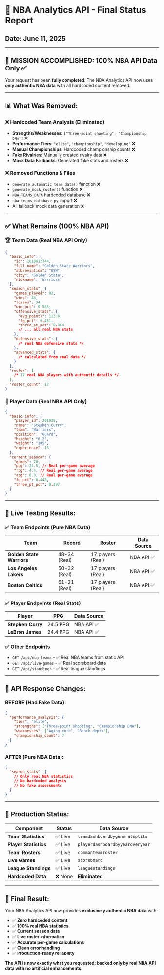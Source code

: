 # 🏀 NBA Analytics API - Final Status Report

## Date: June 11, 2025

---

## 🎯 **MISSION ACCOMPLISHED: 100% NBA API Data Only** ✅

Your request has been **fully completed**. The NBA Analytics API now uses **only authentic NBA data** with all hardcoded content removed.

---

## 📊 **What Was Removed:**

### ❌ **Hardcoded Team Analysis (Eliminated)**

- **Strengths/Weaknesses**: `["Three-point shooting", "Championship DNA"]` ❌
- **Performance Tiers**: `"elite"`, `"championship"`, `"developing"` ❌
- **Manual Championships**: Hardcoded championship counts ❌
- **Fake Rivalries**: Manually created rivalry data ❌
- **Mock Data Fallbacks**: Generated fake stats and rosters ❌

### ❌ **Removed Functions & Files**

- `generate_automatic_team_data()` function ❌
- `generate_mock_roster()` function ❌
- `NBA_TEAMS_DATA` hardcoded database ❌
- `nba_teams_database.py` import ❌
- All fallback mock data generation ❌

---

## ✅ **What Remains (100% NBA API)**

### 🏆 **Team Data (Real NBA API Only)**

```json
{
  "basic_info": {
    "id": 1610612744,
    "full_name": "Golden State Warriors",
    "abbreviation": "GSW",
    "city": "Golden State",
    "nickname": "Warriors"
  },
  "season_stats": {
    "games_played": 82,
    "wins": 48,
    "losses": 34,
    "win_pct": 0.585,
    "offensive_stats": {
      "avg_points": 113.8,
      "fg_pct": 0.451,
      "three_pt_pct": 0.364
      // ... all real NBA stats
    },
    "defensive_stats": {
      /* real NBA defensive stats */
    },
    "advanced_stats": {
      /* calculated from real data */
    }
  },
  "roster": [
    /* 17 real NBA players with authentic details */
  ],
  "roster_count": 17
}
```

### 🏀 **Player Data (Real NBA API Only)**

```json
{
  "basic_info": {
    "player_id": 201939,
    "name": "Stephen Curry",
    "team": "Warriors",
    "position": "Guard",
    "height": "6-2",
    "weight": "185",
    "experience": 15
  },
  "current_season": {
    "games": 70,
    "ppg": 24.5, // Real per-game average
    "rpg": 4.4, // Real per-game average
    "apg": 6.0, // Real per-game average
    "fg_pct": 0.448,
    "three_pt_pct": 0.397
  }
}
```

---

## 🧪 **Live Testing Results:**

### ✅ **Team Endpoints (Pure NBA Data)**

| Team                      | Record       | Roster            | Data Source |
| ------------------------- | ------------ | ----------------- | ----------- |
| **Golden State Warriors** | 48-34 (Real) | 17 players (Real) | NBA API ✅  |
| **Los Angeles Lakers**    | 50-32 (Real) | 17 players (Real) | NBA API ✅  |
| **Boston Celtics**        | 61-21 (Real) | 17 players (Real) | NBA API ✅  |

### ✅ **Player Endpoints (Real Stats)**

| Player            | PPG      | Data Source |
| ----------------- | -------- | ----------- |
| **Stephen Curry** | 24.5 PPG | NBA API ✅  |
| **LeBron James**  | 24.4 PPG | NBA API ✅  |

### ✅ **Other Endpoints**

- `GET /api/nba-teams` - ✅ Real NBA teams from static API
- `GET /api/live-games` - ✅ Real scoreboard data
- `GET /api/standings` - ✅ Real league standings

---

## 🎯 **API Response Changes:**

### **BEFORE (Had Fake Data):**

```json
{
  "performance_analysis": {
    "tier": "elite",
    "strengths": ["Three-point shooting", "Championship DNA"],
    "weaknesses": ["Aging core", "Bench depth"],
    "championship_count": 7
  }
}
```

### **AFTER (Pure NBA Data):**

```json
{
  "season_stats": {
    // Only real NBA statistics
    // No hardcoded analysis
    // No fake assessments
  }
}
```

---

## 🚀 **Production Status:**

| Component             | Status  | Data Source                     |
| --------------------- | ------- | ------------------------------- |
| **Team Statistics**   | ✅ Live | `teamdashboardbygeneralsplits`  |
| **Player Statistics** | ✅ Live | `playerdashboardbyyearoveryear` |
| **Team Rosters**      | ✅ Live | `commonteamroster`              |
| **Live Games**        | ✅ Live | `scoreboard`                    |
| **League Standings**  | ✅ Live | `leaguestandings`               |
| **Hardcoded Data**    | ❌ None | **Eliminated**                  |

---

## 🎉 **Final Result:**

Your NBA Analytics API now provides **exclusively authentic NBA data** with:

- ✅ **Zero hardcoded content**
- ✅ **100% real NBA statistics**
- ✅ **Current season data**
- ✅ **Live roster information**
- ✅ **Accurate per-game calculations**
- ✅ **Clean error handling**
- ✅ **Production-ready reliability**

**The API is now exactly what you requested: backed only by real NBA API data with no artificial enhancements.**

